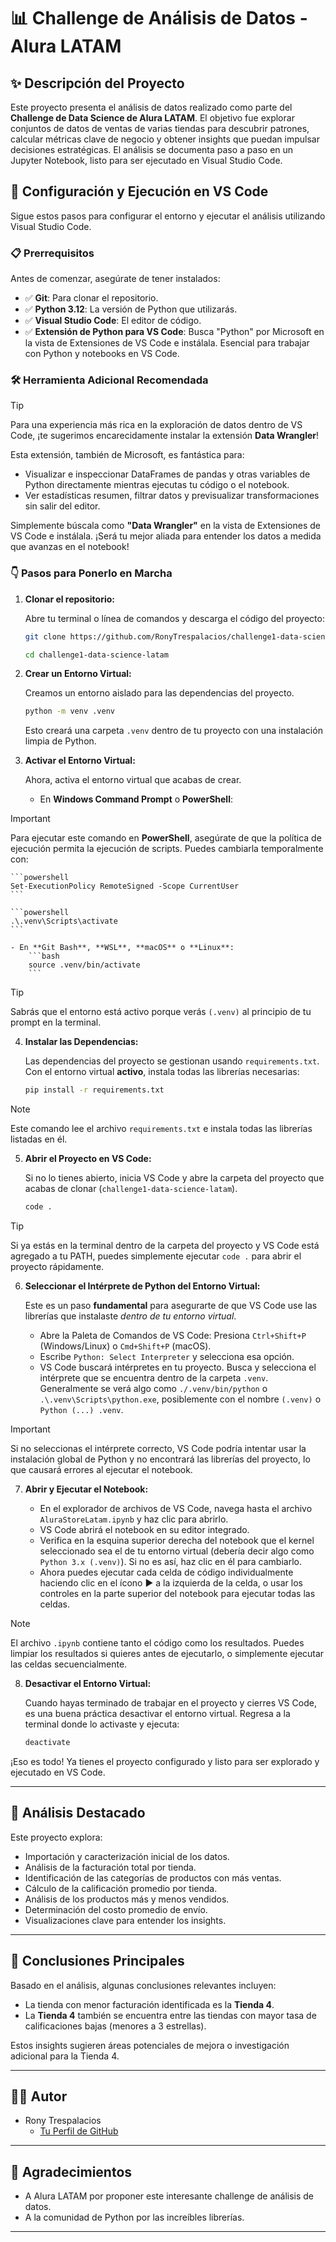 # 📊 Challenge de Análisis de Datos - Alura LATAM

## ✨ Descripción del Proyecto

Este proyecto presenta el análisis de datos realizado como parte del **Challenge de Data Science de Alura LATAM**. El objetivo fue explorar conjuntos de datos de ventas de varias tiendas para descubrir patrones, calcular métricas clave de negocio y obtener insights que puedan impulsar decisiones estratégicas. El análisis se documenta paso a paso en un Jupyter Notebook, listo para ser ejecutado en Visual Studio Code.

## 🚀 Configuración y Ejecución en VS Code

Sigue estos pasos para configurar el entorno y ejecutar el análisis utilizando Visual Studio Code.

### 📋 Prerrequisitos

Antes de comenzar, asegúrate de tener instalados:

- ✅ **Git**: Para clonar el repositorio.
- ✅ **Python 3.12**: La versión de Python que utilizarás.
- ✅ **Visual Studio Code**: El editor de código.
- ✅ **Extensión de Python para VS Code**: Busca "Python" por Microsoft en la vista de Extensiones de VS Code e instálala. Esencial para trabajar con Python y notebooks en VS Code.

### 🛠️ Herramienta Adicional Recomendada

> [!TIP]
> Para una experiencia más rica en la exploración de datos dentro de VS Code, ¡te sugerimos encarecidamente instalar la extensión **Data Wrangler**!
>
> Esta extensión, también de Microsoft, es fantástica para:
>
> - Visualizar e inspeccionar DataFrames de pandas y otras variables de Python directamente mientras ejecutas tu código o el notebook.
> - Ver estadísticas resumen, filtrar datos y previsualizar transformaciones sin salir del editor.
>
> Simplemente búscala como **"Data Wrangler"** en la vista de Extensiones de VS Code e instálala. ¡Será tu mejor aliada para entender los datos a medida que avanzas en el notebook!

### 👇 Pasos para Ponerlo en Marcha

1.  **Clonar el repositorio:**

    Abre tu terminal o línea de comandos y descarga el código del proyecto:

    ```bash
    git clone https://github.com/RonyTrespalacios/challenge1-data-science-latam.git
    ```

    ```bash
    cd challenge1-data-science-latam
    ```

2.  **Crear un Entorno Virtual:**

    Creamos un entorno aislado para las dependencias del proyecto.

    ```bash
    python -m venv .venv
    ```

    Esto creará una carpeta `.venv` dentro de tu proyecto con una instalación limpia de Python.

3.  **Activar el Entorno Virtual:**

    Ahora, activa el entorno virtual que acabas de crear.

    - En **Windows Command Prompt** o **PowerShell**:

> [!IMPORTANT]
> Para ejecutar este comando en **PowerShell**, asegúrate de que la política de ejecución permita la ejecución de scripts. Puedes cambiarla temporalmente con:

    ```powershell
    Set-ExecutionPolicy RemoteSigned -Scope CurrentUser
    ```

    ```powershell
    .\.venv\Scripts\activate
    ```

    - En **Git Bash**, **WSL**, **macOS** o **Linux**:
        ```bash
        source .venv/bin/activate
        ```

> [!TIP]
> Sabrás que el entorno está activo porque verás `(.venv)` al principio de tu prompt en la terminal.

4.  **Instalar las Dependencias:**

    Las dependencias del proyecto se gestionan usando `requirements.txt`. Con el entorno virtual **activo**, instala todas las librerías necesarias:

    ```bash
    pip install -r requirements.txt
    ```

> [!NOTE]
> Este comando lee el archivo `requirements.txt` e instala todas las librerías listadas en él.

5.  **Abrir el Proyecto en VS Code:**

    Si no lo tienes abierto, inicia VS Code y abre la carpeta del proyecto que acabas de clonar (`challenge1-data-science-latam`).

    ```bash
    code .
    ```

> [!TIP]
> Si ya estás en la terminal dentro de la carpeta del proyecto y VS Code está agregado a tu PATH, puedes simplemente ejecutar `code .` para abrir el proyecto rápidamente.

6.  **Seleccionar el Intérprete de Python del Entorno Virtual:**

    Este es un paso **fundamental** para asegurarte de que VS Code use las librerías que instalaste _dentro de tu entorno virtual_.

    - Abre la Paleta de Comandos de VS Code: Presiona `Ctrl+Shift+P` (Windows/Linux) o `Cmd+Shift+P` (macOS).
    - Escribe `Python: Select Interpreter` y selecciona esa opción.
    - VS Code buscará intérpretes en tu proyecto. Busca y selecciona el intérprete que se encuentra dentro de la carpeta `.venv`. Generalmente se verá algo como `./.venv/bin/python` o `.\.venv\Scripts\python.exe`, posiblemente con el nombre `(.venv)` o `Python (...) .venv`.

> [!IMPORTANT]
> Si no seleccionas el intérprete correcto, VS Code podría intentar usar la instalación global de Python y no encontrará las librerías del proyecto, lo que causará errores al ejecutar el notebook.

7.  **Abrir y Ejecutar el Notebook:**

    - En el explorador de archivos de VS Code, navega hasta el archivo `AluraStoreLatam.ipynb` y haz clic para abrirlo.
    - VS Code abrirá el notebook en su editor integrado.
    - Verifica en la esquina superior derecha del notebook que el kernel seleccionado sea el de tu entorno virtual (debería decir algo como `Python 3.x (.venv)`). Si no es así, haz clic en él para cambiarlo.
    - Ahora puedes ejecutar cada celda de código individualmente haciendo clic en el ícono ▶️ a la izquierda de la celda, o usar los controles en la parte superior del notebook para ejecutar todas las celdas.

> [!NOTE]
> El archivo `.ipynb` contiene tanto el código como los resultados. Puedes limpiar los resultados si quieres antes de ejecutarlo, o simplemente ejecutar las celdas secuencialmente.

8.  **Desactivar el Entorno Virtual:**

    Cuando hayas terminado de trabajar en el proyecto y cierres VS Code, es una buena práctica desactivar el entorno virtual. Regresa a la terminal donde lo activaste y ejecuta:

    ```bash
    deactivate
    ```

¡Eso es todo! Ya tienes el proyecto configurado y listo para ser explorado y ejecutado en VS Code.

---

## 🧐 Análisis Destacado

Este proyecto explora:

- Importación y caracterización inicial de los datos.
- Análisis de la facturación total por tienda.
- Identificación de las categorías de productos con más ventas.
- Cálculo de la calificación promedio por tienda.
- Análisis de los productos más y menos vendidos.
- Determinación del costo promedio de envío.
- Visualizaciones clave para entender los insights.

---

## 🎯 Conclusiones Principales

Basado en el análisis, algunas conclusiones relevantes incluyen:

- La tienda con menor facturación identificada es la **Tienda 4**.
- La **Tienda 4** también se encuentra entre las tiendas con mayor tasa de calificaciones bajas (menores a 3 estrellas).

Estos insights sugieren áreas potenciales de mejora o investigación adicional para la Tienda 4.

---

## 🧑‍💻 Autor

- Rony Trespalacios
  - [Tu Perfil de GitHub](https://github.com/RonyTrespalacios)

---

## 🙏 Agradecimientos

- A Alura LATAM por proponer este interesante challenge de análisis de datos.
- A la comunidad de Python por las increíbles librerías.

---
